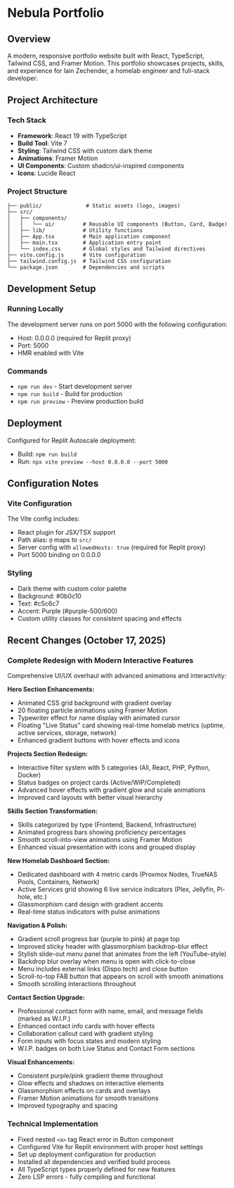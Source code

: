 # Nebula Portfolio

## Overview
A modern, responsive portfolio website built with React, TypeScript, Tailwind CSS, and Framer Motion. This portfolio showcases projects, skills, and experience for Iain Zechender, a homelab engineer and full-stack developer.

## Project Architecture

### Tech Stack
- **Framework**: React 19 with TypeScript
- **Build Tool**: Vite 7
- **Styling**: Tailwind CSS with custom dark theme
- **Animations**: Framer Motion
- **UI Components**: Custom shadcn/ui-inspired components
- **Icons**: Lucide React

### Project Structure
```
├── public/              # Static assets (logo, images)
├── src/
│   ├── components/
│   │   └── ui/         # Reusable UI components (Button, Card, Badge)
│   ├── lib/            # Utility functions
│   ├── App.tsx         # Main application component
│   ├── main.tsx        # Application entry point
│   └── index.css       # Global styles and Tailwind directives
├── vite.config.js      # Vite configuration
├── tailwind.config.js  # Tailwind CSS configuration
└── package.json        # Dependencies and scripts
```

## Development Setup

### Running Locally
The development server runs on port 5000 with the following configuration:
- Host: 0.0.0.0 (required for Replit proxy)
- Port: 5000
- HMR enabled with Vite

### Commands
- `npm run dev` - Start development server
- `npm run build` - Build for production
- `npm run preview` - Preview production build

## Deployment
Configured for Replit Autoscale deployment:
- Build: `npm run build`
- Run: `npx vite preview --host 0.0.0.0 --port 5000`

## Configuration Notes

### Vite Configuration
The Vite config includes:
- React plugin for JSX/TSX support
- Path alias: `@` maps to `src/`
- Server config with `allowedHosts: true` (required for Replit proxy)
- Port 5000 binding on 0.0.0.0

### Styling
- Dark theme with custom color palette
- Background: #0b0c10
- Text: #c5c6c7
- Accent: Purple (#purple-500/600)
- Custom utility classes for consistent spacing and effects

## Recent Changes (October 17, 2025)

### Complete Redesign with Modern Interactive Features
Comprehensive UI/UX overhaul with advanced animations and interactivity:

**Hero Section Enhancements:**
- Animated CSS grid background with gradient overlay
- 20 floating particle animations using Framer Motion
- Typewriter effect for name display with animated cursor
- Floating "Live Status" card showing real-time homelab metrics (uptime, active services, storage, network)
- Enhanced gradient buttons with hover effects and icons

**Projects Section Redesign:**
- Interactive filter system with 5 categories (All, React, PHP, Python, Docker)
- Status badges on project cards (Active/WIP/Completed)
- Advanced hover effects with gradient glow and scale animations
- Improved card layouts with better visual hierarchy

**Skills Section Transformation:**
- Skills categorized by type (Frontend, Backend, Infrastructure)
- Animated progress bars showing proficiency percentages
- Smooth scroll-into-view animations using Framer Motion
- Enhanced visual presentation with icons and grouped display

**New Homelab Dashboard Section:**
- Dedicated dashboard with 4 metric cards (Proxmox Nodes, TrueNAS Pools, Containers, Network)
- Active Services grid showing 6 live service indicators (Plex, Jellyfin, Pi-hole, etc.)
- Glassmorphism card design with gradient accents
- Real-time status indicators with pulse animations

**Navigation & Polish:**
- Gradient scroll progress bar (purple to pink) at page top
- Improved sticky header with glassmorphism backdrop-blur effect
- Stylish slide-out menu panel that animates from the left (YouTube-style)
- Backdrop blur overlay when menu is open with click-to-close
- Menu includes external links (Dispo.tech) and close button
- Scroll-to-top FAB button that appears on scroll with smooth animations
- Smooth scrolling interactions throughout

**Contact Section Upgrade:**
- Professional contact form with name, email, and message fields (marked as W.I.P.)
- Enhanced contact info cards with hover effects
- Collaboration callout card with gradient styling
- Form inputs with focus states and modern styling
- W.I.P. badges on both Live Status and Contact Form sections

**Visual Enhancements:**
- Consistent purple/pink gradient theme throughout
- Glow effects and shadows on interactive elements
- Glassmorphism effects on cards and overlays
- Framer Motion animations for smooth transitions
- Improved typography and spacing

### Technical Implementation
- Fixed nested `<a>` tag React error in Button component
- Configured Vite for Replit environment with proper host settings
- Set up deployment configuration for production
- Installed all dependencies and verified build process
- All TypeScript types properly defined for new features
- Zero LSP errors - fully compiling and functional
